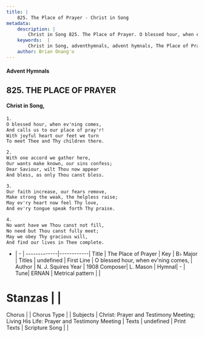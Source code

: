 ```yaml
---
title: |
    825. The Place of Prayer - Christ in Song
metadata:
    description: |
        Christ in Song 825. The Place of Prayer. O blessed hour, when ev'ning comes, And calls us to our place of pray'r! With joyful heart our feet we turn To meet Thee and Thy children there.
    keywords:  |
        Christ in Song, adventhymnals, advent hymnals, The Place of Prayer, O blessed hour, when ev'ning comes,. 
    author: Brian Onang'o
---
```


#### Advent Hymnals
## 825. THE PLACE OF PRAYER
####  Christ in Song,

```txt
1.
O blessed hour, when ev'ning comes,
And calls us to our place of pray'r!
With joyful heart our feet we turn
To meet Thee and Thy children there.

2.
With one accord we gather here,
Our wants make known, our sins confess;
Dear Saviour, wilt Thou now appear
And bless, as only Thou canst bless.

3.
Our faith increase, our fears remove,
Make strong the weak, the helpless raise;
May ev'ry heart now feel Thy love,
And ev'ry tongue speak forth Thy praise.

4.
No want have we Thou canst not fill,
No need but Thou canst fully meet;
May we obey Thy gracious will,
And find our lives in Thee complete.

```

- |   -  |
-------------|------------|
Title | The Place of Prayer |
Key | B♭ Major |
Titles | undefined |
First Line | O blessed hour, when ev'ning comes, |
Author | N. J. Squires
Year | 1908
Composer| L. Mason |
Hymnal|  - |
Tune| ERNAN |
Metrical pattern | |
# Stanzas |  |
Chorus |  |
Chorus Type |  |
Subjects | Christ: Prayer and Testimony Meeting; Living His Life: Prayer and Testimony Meeting |
Texts | undefined |
Print Texts | 
Scripture Song |  |
    
